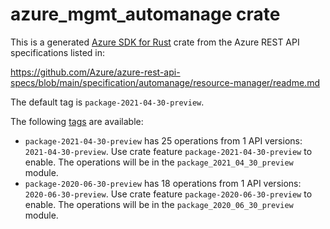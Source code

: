# azure_mgmt_automanage crate

This is a generated [Azure SDK for Rust](https://github.com/Azure/azure-sdk-for-rust) crate from the Azure REST API specifications listed in:

https://github.com/Azure/azure-rest-api-specs/blob/main/specification/automanage/resource-manager/readme.md

The default tag is `package-2021-04-30-preview`.

The following [tags](https://github.com/Azure/azure-sdk-for-rust/blob/main/services/tags.md) are available:

- `package-2021-04-30-preview` has 25 operations from 1 API versions: `2021-04-30-preview`. Use crate feature `package-2021-04-30-preview` to enable. The operations will be in the `package_2021_04_30_preview` module.
- `package-2020-06-30-preview` has 18 operations from 1 API versions: `2020-06-30-preview`. Use crate feature `package-2020-06-30-preview` to enable. The operations will be in the `package_2020_06_30_preview` module.
